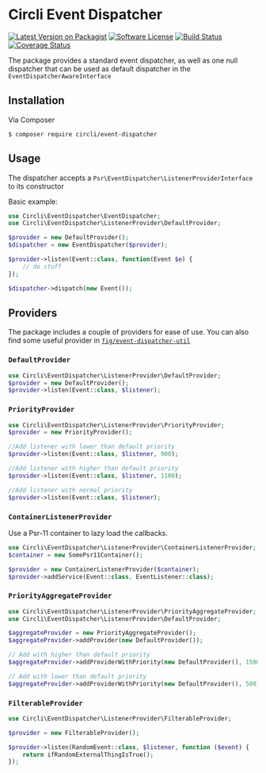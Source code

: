 # Circli Event Dispatcher

[![Latest Version on Packagist](https://img.shields.io/packagist/v/circli/event-dispatcher.svg)](https://packagist.org/packages/circli/event-dispatcher)
[![Software License](https://img.shields.io/github/license/circli/event-dispatcher.svg)](LICENSE.md)
[![Build Status](https://github.com/circli/event-dispatcher/actions/workflows/unit-test.yml/badge.svg)](https://github.com/circli/event-dispatcher/actions/workflows/unit-test.yml)
[![Coverage Status](https://coveralls.io/repos/github/circli/event-dispatcher/badge.svg?branch=2.x)](https://coveralls.io/github/circli/event-dispatcher?branch=2.x)

The package provides a standard event dispatcher, as well as one null dispatcher that can be used as default dispatcher in the `EventDispatcherAwareInterface`

## Installation

Via Composer

```
$ composer require circli/event-dispatcher
```

## Usage

The dispatcher accepts a `Psr\EventDispatcher\ListenerProviderInterface` to its constructor

Basic example:

```php
use Circli\EventDispatcher\EventDispatcher;
use Circli\EventDispatcher\ListenerProvider\DefaultProvider;

$provider = new DefaultProvider();
$dispatcher = new EventDispatcher($provider);

$provider->listen(Event::class, function(Event $e) {
    // do stuff
});

$dispatcher->dispatch(new Event());
```

## Providers

The package includes a couple of providers for ease of use. You can also find some useful provider in [`fig/event-dispatcher-util`](https://github.com/php-fig/event-dispatcher-util)

### `DefaultProvider`

```php
use Circli\EventDispatcher\ListenerProvider\DefaultProvider;
$provider = new DefaultProvider();
$provider->listen(Event::class, $listener);
```

### `PriorityProvider`


```php
use Circli\EventDispatcher\ListenerProvider\PriorityProvider;
$provider = new PriorityProvider();

//Add listener with lower than default priority
$provider->listen(Event::class, $listener, 900);

//Add listener with higher than default priority
$provider->listen(Event::class, $listener, 1100);

//Add listener with normal priority
$provider->listen(Event::class, $listener);
```

### `ContainerListenerProvider`

Use a Psr-11 container to lazy load the callbacks.

```php
use Circli\EventDispatcher\ListenerProvider\ContainerListenerProvider;
$container = new SomePsr11Container();

$provider = new ContainerListenerProvider($container);
$provider->addService(Event::class, EventListener::class);
```

### `PriorityAggregateProvider`

```php
use Circli\EventDispatcher\ListenerProvider\PriorityAggregateProvider;
use Circli\EventDispatcher\ListenerProvider\DefaultProvider;

$aggregateProvider = new PriorityAggregateProvider();
$aggregateProvider->addProvider(new DefaultProvider());

// Add with higher than default priority
$aggregateProvider->addProviderWithPriority(new DefaultProvider(), 1500);

// Add with lower than default priority
$aggregateProvider->addProviderWithPriority(new DefaultProvider(), 500);

```

### `FilterableProvider`

```php
use Circli\EventDispatcher\ListenerProvider\FilterableProvider;

$provider = new FilterableProvider();

$provider->listen(RandomEvent::class, $listener, function ($event) {
    return ifRandomExternalThingIsTrue();
});
```
